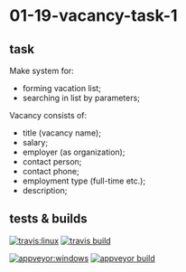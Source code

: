 # 01-19-vacancy-task-1

## task

Make system for:

- forming vacation list;
- searching in list by parameters;

Vacancy consists of:

- title (vacancy name);
- salary;
- employer (as organization);
- contact person;
- contact phone;
- employment type (full-time etc.);
- description;

## tests & builds

[![travis:linux](https://img.shields.io/badge/travis|ubuntu-blue.svg?longCache=true&style=for-the-badge)](https://travis-ci.com/)
[![travis build](https://img.shields.io/travis/com/allan-walpy/01-19-vacancy-task-1.svg?style=for-the-badge)](https://travis-ci.com/allan-walpy/01-19-vacancy-task-1)

[![appveyor:windows](https://img.shields.io/badge/appveyor|windows-blue.svg?longCache=true&style=for-the-badge)](https://ci.appveyor.com/)
[![appveyor build](https://img.shields.io/appveyor/ci/allan-walpy/01-19-vacancy-task-1.svg?style=for-the-badge)](https://ci.appveyor.com/project/allan-walpy/01-19-vacancy-task-1)